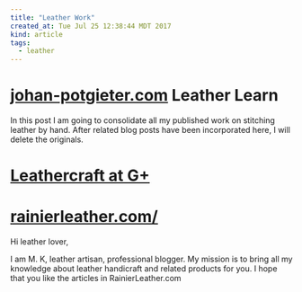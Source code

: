```yaml
---
title: "Leather Work"
created_at: Tue Jul 25 12:38:44 MDT 2017
kind: article
tags:
  - leather
---
```


<h1>
  <a href="http://www.johan-potgieter.com/ll/" target="_blank">johan-potgieter.com</a>
  Leather Learn
</h1>

In this post I am going to consolidate all my published work on stitching
leather by hand. After related blog posts have been incorporated here,
I will delete the originals.

<h1>
  <a href="https://plus.google.com/communities/100407570402741706880" target="_blank">Leathercraft at G+</a>
</h1>

<h1>
  <a href="http://rainierleather.com/" target="_blank">rainierleather.com/</a>
</h1>

Hi leather lover,

I am M. K, leather artisan, professional blogger. My mission is to bring
all my knowledge about leather handicraft and related products for you. I
hope that you like the articles in RainierLeather.com

<!--
html boilerplate
<a href="" target="_blank"></a>
<a name=""></a>
<img src="" width="400px">
<ul>
  <li></li>
</ul>
<pre>
</pre>
<pre><code>
</code></pre>
<math xmlns='http://www.w3.org/1998/Math/MathML' display='block'>
</math>
-->
